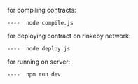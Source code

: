for compiling contracts:

    ----  node compile.js

for deploying contract on rinkeby network:

    ----  node deploy.js

for running on server:

    ----  npm run dev
